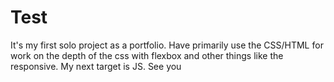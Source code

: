 # Test
It's my first solo project as a portfolio.
Have primarily use the CSS/HTML for work on the depth of the css with flexbox and other things like the responsive.
My next target is JS.
See you
